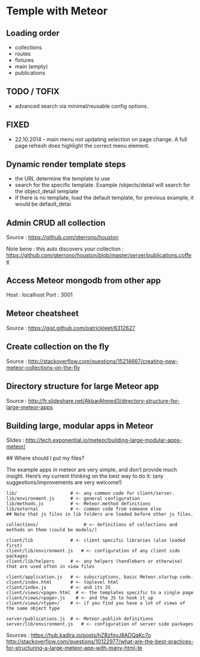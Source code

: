 # Temple with Meteor

## Loading order

- collections
- routes
- fixtures
- main (empty)
- publications

## TODO / TOFIX

- advanced search via minimal/reusable config options.

## FIXED

- 22.10.2014 - main menu not updating selection on page change. A full page refresh does highlight the correct menu element.

## Dynamic render template steps

- the URL determine the template to use
- search for the specific template. Example /objects/detail will search for the object_detail template
- if there is no template, load the default template, for previous example, it would be default_detai

## Admin CRUD all collection

Source : https://github.com/gterrono/houston

Note bene : this auto discovers your collection :
https://github.com/gterrono/houston/blob/master/server/publications.coffee

## Access Meteor mongodb from other app

Host : localhost
Port : 3001

## Meteor cheatsheet

Source : https://gist.github.com/patrickleet/6312627

## Create collection on the fly

Source : http://stackoverflow.com/questions/15214667/creating-new-meteor-collections-on-the-fly

## Directory structure for large Meteor app

Source : http://fr.slideshare.net/AkbarAhmed3/directory-structure-for-large-meteor-apps

## Building large, modular apps in Meteor

Slides : http://tech.exponential.io/meteor/building-large-modular-apps-meteor/

## Where should I put my files?

The example apps in meteor are very simple, and don’t provide much insight.
Here’s my current thinking on the best way to do it: (any suggestions/improvements are very welcome!)

```
lib/                    # <- any common code for client/server.
lib/environment.js      # <- general configuration
lib/methods.js          # <- Meteor.method definitions
lib/external            # <- common code from someone else
## Note that js files in lib folders are loaded before other js files.

collections/                 # <- definitions of collections and methods on them (could be models/)

client/lib              # <- client specific libraries (also loaded first)
client/lib/environment.js   # <- configuration of any client side packages
client/lib/helpers      # <- any helpers (handlebars or otherwise) that are used often in view files

client/application.js   # <- subscriptions, basic Meteor.startup code.
client/index.html       # <- toplevel html
client/index.js         # <- and its JS
client/views/<page>.html  # <- the templates specific to a single page
client/views/<page>.js    # <- and the JS to hook it up
client/views/<type>/    # <- if you find you have a lot of views of the same object type

server/publications.js  # <- Meteor.publish definitions
server/lib/environment.js   # <- configuration of server side packages
```

Sources : https://hub.kadira.io/posts/hZBzfqvJ8ADQaKc7o
http://stackoverflow.com/questions/10122977/what-are-the-best-practices-for-structuring-a-large-meteor-app-with-many-html-te
